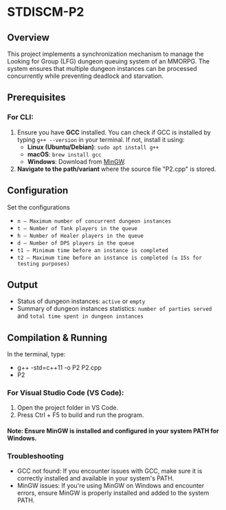 # STDISCM-P2

## Overview
This project implements a synchronization mechanism to manage the Looking for Group (LFG) dungeon queuing system of an MMORPG. The system ensures that multiple dungeon instances can be processed concurrently while preventing deadlock and starvation.

## Prerequisites

### For CLI:
1. Ensure you have **GCC** installed. You can check if GCC is installed by typing `g++ --version` in your terminal. If not, install it using:
   - **Linux (Ubuntu/Debian)**: `sudo apt install g++`
   - **macOS**: `brew install gcc`
   - **Windows**: Download from [MinGW](https://sourceforge.net/projects/mingw/).
2. **Navigate to the path/variant** where the source file "P2.cpp" is stored.

## Configuration
Set the configurations
- `n – Maximum number of concurrent dungeon instances`
- `t – Number of Tank players in the queue`
- `h – Number of Healer players in the queue`
- `d – Number of DPS players in the queue`
- `t1 – Minimum time before an instance is completed`
- `t2 – Maximum time before an instance is completed (≤ 15s for testing purposes)`

## Output 
- Status of dungeon instances: `active` or `empty`
- Summary of dungeon instances statistics: `number of parties served` and `total time spent in dungeon instances`

## Compilation & Running
In the terminal, type:
- g++ -std=c++11 -o P2 P2.cpp
- P2

### For Visual Studio Code (VS Code):
1. Open the project folder in VS Code.
2. Press Ctrl + F5 to build and run the program.
#### Note: Ensure MinGW is installed and configured in your system PATH for Windows.
### Troubleshooting
- GCC not found: If you encounter issues with GCC, make sure it is correctly installed and available in your system's PATH.
- MinGW issues: If you're using MinGW on Windows and encounter errors, ensure MinGW is properly installed and added to the system PATH.
